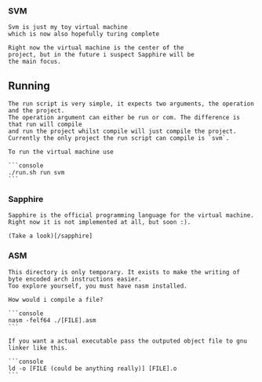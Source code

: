 ### SVM

    Svm is just my toy virtual machine
    which is now also hopefully turing complete

    Right now the virtual machine is the center of the 
    project, but in the future i suspect Sapphire will be
    the main focus.

## Running

    The run script is very simple, it expects two arguments, the operation and the project.
    The operation argument can either be run or com. The difference is that run will compile 
    and run the project whilst compile will just compile the project.
    Currently the only project the run script can compile is `svm`.

    To run the virtual machine use

    ```console
    ./run.sh run svm
    ``` 

### Sapphire

    Sapphire is the official programming language for the virtual machine. 
    Right now it is not implemented at all, but soon :).

    (Take a look)[/sapphire]

### ASM

    This directory is only temporary. It exists to make the writing of byte encoded arch instructions easier.
    Too explore yourself, you must have nasm installed. 

    How would i compile a file?

    ```console
    nasm -felf64 ./[FILE].asm
    ```

    If you want a actual executable pass the outputed object file to gnu linker like this.

    ```console
    ld -o [FILE (could be anything really)] [FILE].o
    ```
